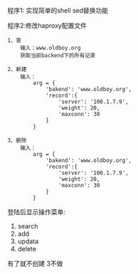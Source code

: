 程序1: 实现简单的shell sed替换功能

程序2:修改haproxy配置文件 
```
1、查
    输入：www.oldboy.org
    获取当前backend下的所有记录

2、新建
    输入：
        arg = {
            'bakend': 'www.oldboy.org',
            'record':{
                'server': '100.1.7.9',
                'weight': 20,
                'maxconn': 30
            }
        }

3、删除
    输入：
        arg = {
            'bakend': 'www.oldboy.org',
            'record':{
                'server': '100.1.7.9',
                'weight': 20,
                'maxconn': 30
            }
        }
```

登陆后显示操作菜单:
1. search
2. add
3. updata
4. delete

有了就不创建 3不做
